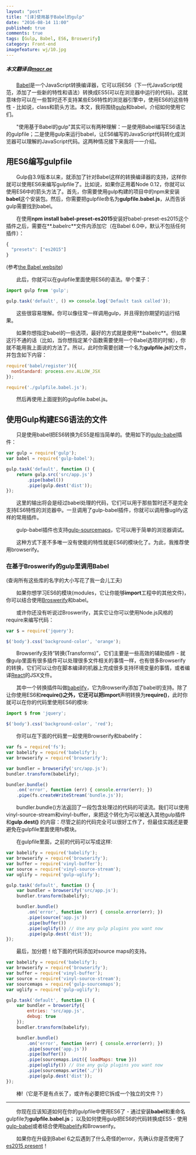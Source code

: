 ```yaml
---
layout: "post"
title: "[译]使用基于Babel的gulp"
date: "2016-08-14 11:00"
published: true
comments: true
tags: [Gulp, Babel, ES6, Broswerify]
category: Front-end
imagefeature: wj/10.jpg
---
```

##### 本文翻译自[macr.ae](http://macr.ae/article/gulp-and-babel.html)
&emsp;&emsp;[Babel](http://babeljs.io/)是一个JavaScript转换编译器，它可以将ES6（下一代JavaScript规范，添加了一些新的特性和语法）转换成ES5(可以在浏览器中运行的代码)。这就意味你可以在一些暂时还不支持某些ES6特性的浏览器引擎中，使用ES6的这些特性 - 比如说，class和箭头方法。本文，我将围绕[gulp](http://www.gulpjs.com.cn/)和babel，介绍如何使用它们。

&emsp;&emsp;"使用基于Babel的gulp"其实可以有两种理解：一是使用Babel编写ES6语法的gulpfile；二是使用gulp来运行babel，让ES6编写的JavaScript代码转化成浏览器可以理解的JavaScript代码。这两种情况接下来我将一一介绍。

<!--more-->

## 用ES6编写gulpfile
&emsp;&emsp;Gulp自3.9版本以来，就添加了针对Babel这样的转换编译器的支持，这样你就可以使用ES6来编写gulpfile了。比如说，如果你正用着Node 0.12，你就可以使用ES6中的箭头方法了。首先，你需要使用gulp构建的项目中的npm来安装**babel**这个安装包。然后，你需要把gulpfile命名为**gulpfile.babel.js**，从而告诉gulp需要找到babel。

&emsp;&emsp;在使用**npm install babel-preset-es2015**安装好babel-preset-es2015这个插件之后，需要在**.babelrc**文件内添加它（在Babel 6.0中，默认不包括任何插件）：

```js
{
  "presets": ["es2015"]
}
```
(参考[the Babel website](https://babeljs.io/docs/plugins/preset-es2015/))

&emsp;&emsp;此后，你就可以在gulpfile里面使用ES6的语法。举个栗子：

```js
import gulp from 'gulp';

gulp.task('default', () => console.log('Default task called'));
```
&emsp;&emsp;这些很容易理解。你可以像往常一样调用gulp，并且得到你期望的运行结果。

&emsp;&emsp;如果你想指定babel的一些选项，最好的方式就是使用**.babelrc**。但如果这行不通的话（比如，当你想指定某个函数需要使用一个Babel选项的时候），你就不能用我上面说的方法了。所以，此时你需要创建一个名为**gulpfile.js**的文件，并包含如下内容：

```js
require('babel/register')({
  nonStandard: process.env.ALLOW_JSX
});

require('./gulpfile.babel.js');
```
&emsp;&emsp;然后再使用上面提到的gulpfile.babel.js。

## 使用Gulp构建ES6语法的文件
&emsp;&emsp;只是使用babel把ES6转换为ES5是相当简单的。使用如下的[gulp-babel](https://www.npmjs.com/package/gulp-babel)插件：

```js
var gulp = require('gulp');
var babel = require('gulp-babel');

gulp.task('default', function () {
    return gulp.src('src/app.js')
        .pipe(babel())
        .pipe(gulp.dest('dist'));
});
```

&emsp;&emsp;这里的输出将会是经过babel处理的代码，它们可以用于那些暂时还不是完全支持ES6特性的浏览器中。一旦调用了gulp-babel插件，你就可以调用像uglify这样的常用插件。

&emsp;&emsp;gulp-babel插件也支持[gulp-sourcemaps](https://www.npmjs.com/package/gulp-sourcemaps)，它可以用于简单的浏览器调试。

&emsp;&emsp;这种方式下差不多唯一没有使能的特性就是ES6的模块化了。为此，我推荐使用browserify。

### 在基于Broswerify的gulp里调用Babel
(查询所有这些库的名字的大小写花了我一会儿工夫)

&emsp;&emsp;如果你想学习ES6的模块(modules，它让你能够**import**工程中的其他文件)，你可以结合使用[Broswerify](http://browserify.org/)和babel。

&emsp;&emsp;或许你还没有听说过Broswerify，其实它让你可以使用Node.js风格的require来编写代码：

```js
var $ = require('jquery');

$('body').css('background-color', 'orange');
```

&emsp;&emsp;Browserify支持“转换(Transforms)”，它们主要是一些高效的辅助插件 - 就像gulp里面有很多插件可以处理很多文件相关的事情一样，也有很多Browserify的转换，它们可以让你在脚本编译的机器上完成很多支持环境变量的事情，或者编译[React](https://facebook.github.io/react/)的JSX文件。

&emsp;&emsp;其中一个转换插件叫做[babelify](https://github.com/babel/babelify)，它为Browserify添加了babel的支持。除了让你使用ES6和**require()**之外，它还可以把**import**声明转换为**require()**，此时你就可以在你的代码里使用ES6的模块:

```js
import $ from 'jquery';

$('body').css('background-color', 'red');
```

&emsp;&emsp;你可以在下面的代码里一起使用Browserify和babelify：

```js
var fs = require('fs');
var babelify = require('babelify');
var browserify = require('browserify');

var bundler = browserify('src/app.js');
bundler.transform(babelify);

bundler.bundle()
    .on('error', function (err) { console.error(err); })
    .pipe(fs.createWriteStream('bundle.js'));
```

&emsp;&emsp;bundler.bundle()方法返回了一段包含处理过的代码的可读流。我们可以使用vinyl-source-stream和vinyl-buffer，来把这个转化为可以被送入其他gulp插件和**gulp.dest()** 的内容：尽管之前的代码完全可以很好工作了，但最佳实践还是要避免在gulpfile里面使用fs模块。

&emsp;&emsp;在gulpfile里面，之前的代码可以写成这样:

```js
var babelify = require('babelify');
var browserify = require('browserify');
var buffer = require('vinyl-buffer');
var source = require('vinyl-source-stream');
var uglify = require('gulp-uglify');

gulp.task('default', function () {
    var bundler = browserify('src/app.js');
    bundler.transform(babelify);

    bundler.bundle()
        .on('error', function (err) { console.error(err); })
        .pipe(source('app.js'))
        .pipe(buffer())
        .pipe(uglify()) // Use any gulp plugins you want now
        .pipe(gulp.dest('dist'));
});
```
&emsp;&emsp;最后，加分题！给下面的代码添加对source maps的支持。

```js
var babelify = require('babelify');
var browserify = require('browserify');
var buffer = require('vinyl-buffer');
var source = require('vinyl-source-stream');
var sourcemaps = require('gulp-sourcemaps');
var uglify = require('gulp-uglify');

gulp.task('default', function () {
    var bundler = browserify({
        entries: 'src/app.js',
        debug: true
    });
    bundler.transform(babelify);

    bundler.bundle()
        .on('error', function (err) { console.error(err); })
        .pipe(source('app.js'))
        .pipe(buffer())
        .pipe(sourcemaps.init({ loadMaps: true }))
        .pipe(uglify()) // Use any gulp plugins you want now
        .pipe(sourcemaps.write('./'))
        .pipe(gulp.dest('dist'));
});
```

&emsp;&emsp;棒!（它是不是有点长了，或许有必要把它拆成一个独立的文件？）

---

&emsp;&emsp;你现在应该知道如何在你的gulpfile中使用ES6了 - 通过安装**babel**和重命名gulpfile为**gulpfile.babel.js**； 以及如何使用gulp把ES6的代码转换成ES5 - 使用[gulp-babel](https://www.npmjs.com/package/gulp-babel)或者结合使用[babelify](https://www.npmjs.com/package/gulp-babel)和Browserify。

&emsp;&emsp;如果你在升级到Babel 6之后遇到了什么奇怪的error，先确认你是否使用了[es2015 present](https://babeljs.io/docs/plugins/preset-es2015/)！
